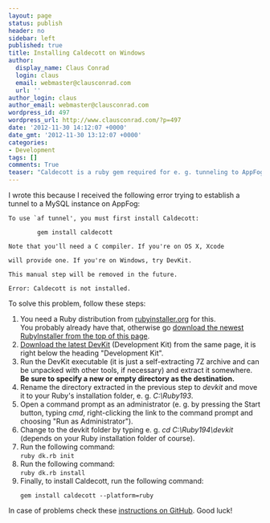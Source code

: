 ```yaml
---
layout: page
status: publish
header: no
sidebar: left
published: true
title: Installing Caldecott on Windows
author:
  display_name: Claus Conrad
  login: claus
  email: webmaster@clausconrad.com
  url: ''
author_login: claus
author_email: webmaster@clausconrad.com
wordpress_id: 497
wordpress_url: http://www.clausconrad.com/?p=497
date: '2012-11-30 14:12:07 +0000'
date_gmt: '2012-11-30 13:12:07 +0000'
categories:
- Development
tags: []
comments: True
teaser: "Caldecott is a ruby gem required for e. g. tunneling to AppFog services. This short writeup explains how to get it running on Windows."
---
```

I wrote this because I received the following error trying to establish a tunnel to a MySQL instance on AppFog:

```
To use `af tunnel', you must first install Caldecott:

        gem install caldecott

Note that you'll need a C compiler. If you're on OS X, Xcode  

will provide one. If you're on Windows, try DevKit.

This manual step will be removed in the future.

Error: Caldecott is not installed.
```

To solve this problem, follow these steps:

1.  You need a Ruby distribution from [rubyinstaller.org](https://rubyinstaller.org/) for this.  
    You probably already have that, otherwise go [download the newest RubyInstaller from the top of this page](https://rubyinstaller.org/downloads/).
2.  [Download the latest DevKit](https://rubyinstaller.org/downloads/) (Development Kit) from the same page, it is right below the heading "Development Kit".
3.  Run the DevKit executable (it is just a self-extracting 7Z archive and can be unpacked with other tools, if necessary) and extract it somewhere. **Be sure to specify a new or empty directory as the destination.**
4.  Rename the directory extracted in the previous step to _devkit_ and move it to your Ruby's installation folder, e. g. _C:\Ruby193_.
5.  Open a command prompt as an administrator (e. g. by pressing the Start button, typing _cmd_, right-clicking the link to the command prompt and choosing "Run as Administrator").
6.  Change to the devkit folder by typing e. g. _cd C:\Ruby194\devkit_ (depends on your Ruby installation folder of course).
7.  Run the following command:  
    `ruby dk.rb init`
8.  Run the following command:  
    `ruby dk.rb install`
9.  Finally, to install Caldecott, run the following command:
    ```
    gem install caldecott --platform=ruby
    ```

In case of problems check these [instructions on GitHub](https://github.com/oneclick/rubyinstaller/wiki/Development-Kit). Good luck!
